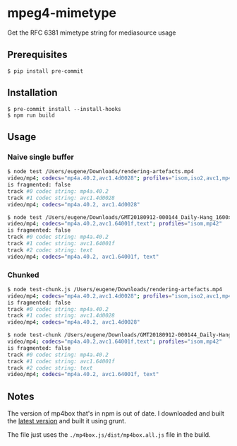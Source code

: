 # mpeg4-mimetype
Get the RFC 6381 mimetype string for mediasource usage

## Prerequisites

```
$ pip install pre-commit
```

## Installation

```
$ pre-commit install --install-hooks
$ npm run build
```

## Usage

### Naive single buffer

``` bash
$ node test /Users/eugene/Downloads/rendering-artefacts.mp4
video/mp4; codecs="mp4a.40.2,avc1.4d0028"; profiles="isom,iso2,avc1,mp41"
is fragmented: false
track #0 codec string: mp4a.40.2
track #1 codec string: avc1.4d0028
video/mp4; codecs="mp4a.40.2, avc1.4d0028"

$ node test /Users/eugene/Downloads/GMT20180912-000144_Daily-Hang_1600x800.mp4
video/mp4; codecs="mp4a.40.2,avc1.64001f,text"; profiles="isom,mp42"
is fragmented: false
track #0 codec string: mp4a.40.2
track #1 codec string: avc1.64001f
track #2 codec string: text
video/mp4; codecs="mp4a.40.2, avc1.64001f, text"
```

### Chunked

``` bash
$ node test-chunk.js /Users/eugene/Downloads/rendering-artefacts.mp4
video/mp4; codecs="mp4a.40.2,avc1.4d0028"; profiles="isom,iso2,avc1,mp41"
is fragmented: false
track #0 codec string: mp4a.40.2
track #1 codec string: avc1.4d0028
video/mp4; codecs="mp4a.40.2, avc1.4d0028"

$ node test-chunk /Users/eugene/Downloads/GMT20180912-000144_Daily-Hang_1600x800.mp4
video/mp4; codecs="mp4a.40.2,avc1.64001f,text"; profiles="isom,mp42"
is fragmented: false
track #0 codec string: mp4a.40.2
track #1 codec string: avc1.64001f
track #2 codec string: text
video/mp4; codecs="mp4a.40.2, avc1.64001f, text"
```

## Notes

The version of mp4box that's in npm is out of date. I downloaded and built the
[latest version](https://github.com/gpac/mp4box.js) and built it using grunt.

The file just uses the `./mp4box.js/dist/mp4box.all.js` file in the build.
